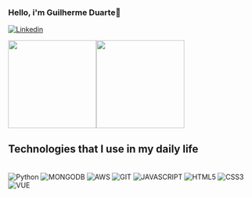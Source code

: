 ### Hello, i'm Guilherme Duarte👋

[![Linkedin](https://img.shields.io/badge/LinkedIn-0077B5?style=for-the-badge&logo=linkedin&logoColor=white)](https://www.linkedin.com/in/guilherme-duarte-1119b4134/) 

<img height="180em" src="https://github-readme-stats.vercel.app/api?username=duartegui&show_icons=true&theme=dark&include_all_commits=true&count_private=true"/><img height="180em" src="https://github-readme-stats.vercel.app/api/top-langs/?username=duartegui&layout=compact&langs_count=7&theme=dark"/>

## Technologies that I use in my daily life

<div style="display: inline_block"><br/>
 <img align="center" alt="Python" src="https://img.shields.io/badge/Python-3776AB?style=for-the-badge&logo=python&logoColor=white"/>
 <img align="center" alt="MONGODB" src="https://img.shields.io/badge/MongoDB-4EA94B?style=for-the-badge&logo=mongodb&logoColor=white"/>
 <img align="center" alt="AWS" src="https://img.shields.io/badge/Amazon_AWS-FF9900?style=for-the-badge&logo=amazonaws&logoColor=white"/>
 <img align="center" alt="GIT" src="https://img.shields.io/badge/GIT-E44C30?style=for-the-badge&logo=git&logoColor=white"/>
 <img align="center" alt="JAVASCRIPT" src="https://img.shields.io/badge/JavaScript-F7DF1E?style=for-the-badge&logo=javascript&logoColor=black"/>
 <img align="center" alt="HTML5" src="https://img.shields.io/badge/HTML5-E34F26?style=for-the-badge&logo=html5&logoColor=white"/>
 <img align="center" alt="CSS3" src="https://img.shields.io/badge/CSS3-1572B6?style=for-the-badge&logo=css3&logoColor=white"/>
 <img align="center" alt="VUE" src="https://img.shields.io/badge/Vue.js-35495E?style=for-the-badge&logo=vue.js&logoColor=4FC08D"/>
</div><br/>



